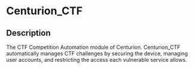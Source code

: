 # Centurion\_CTF

## Description
The CTF Competition Automation module of Centurion. Centurion\_CTF automatically manages CTF challenges by securing the device, managing user accounts, and restricting the access each vulnerable service allows.
